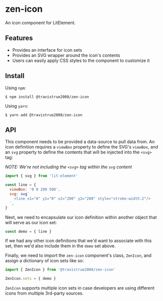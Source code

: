 # zen-icon

An icon component for LitElement.

## Features

- Provides an interface for icon sets
- Provides an SVG wrapper around the icon's contents
- Users can easily apply CSS styles to the component to customize it

## Install

Using `npm`:

```
$ npm install @travistrue2008/zen-icon
```

Using `yarn`:

```
$ yarn add @travistrue2008/zen-icon
```

## API

This component needs to be provided a data-source to pull data from.
An icon definition requires a `viewBox` property to define the SVG's `viewBox`, and an `svg` property to define the contents that will be injected into the `<svg>` tag:

_NOTE: We're not including the `<svg>` tag within the `svg` content_

```js
import { svg } from 'lit-element'

const line = {
  viewBox: '0 0 200 500',
  svg: svg`
    <line x1="0" y1="0" x2="200" y2="200" style="stroke-width:2"/>
  `,
}
```

Next, we need to encapsulate our icon definition within another object that will serve as our icon set:

```js
const demo = { line }
```

If we had any other icon definitions that we'd want to associate with this set, then we'd also include them in the `demo` set above.

Finally, we need to import the `zen-icon` component's class, `ZenIcon`, and assign a dictionary of icon sets like so:

```js
import { ZenIcon } from '@travistrue2008/zen-icon'

ZenIcon.sets = { demo }
```

`ZenIcon` supports multiple icon sets in case developers are using different icons from multiple 3rd-party sources.
